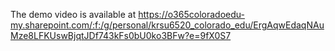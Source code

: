The demo video is available at https://o365coloradoedu-my.sharepoint.com/:f:/g/personal/krsu6520_colorado_edu/ErgAqwEdaqNAuMze8LFKUswBjqtJDf743kFs0bU0ko3BFw?e=9fX0S7